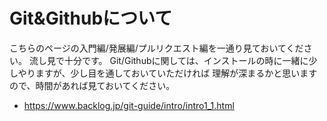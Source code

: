 # Git&Githubについて

こちらのページの入門編/発展編/プルリクエスト編を一通り見ておいてください。
流し見で十分です。
Git/Githubに関しては、インストールの時に一緒に少しやりますが、少し目を通しておいていただければ
理解が深まるかと思いますので、時間があれば見ておいてください。


- <https://www.backlog.jp/git-guide/intro/intro1_1.html>